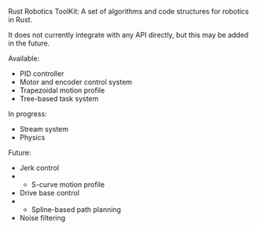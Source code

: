 Rust Robotics ToolKit: A set of algorithms and code structures for robotics in Rust.

It does not currently integrate with any API directly, but this may be added in the future.

Available:
- PID controller
- Motor and encoder control system
- Trapezoidal motion profile
- Tree-based task system

In progress:
- Stream system
- Physics

Future:
- Jerk control
- - S-curve motion profile
- Drive base control
- - Spline-based path planning
- Noise filtering
